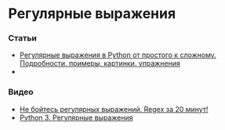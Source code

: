 # Регулярные выражения

### Статьи

- [Регулярные выражения в Python от простого к сложному. Подробности, примеры, картинки, упражнения](https://habr.com/ru/articles/349860/)
- 

### Видео

- [Не бойтесь регулярных выражений. Regex за 20 минут!](https://www.youtube.com/watch?v=_pLpx6btq6U)
- [Python 3. Регулярные выражения](https://www.youtube.com/playlist?list=PLA0M1Bcd0w8w8gtWzf9YkfAxFCgDb09pA)

